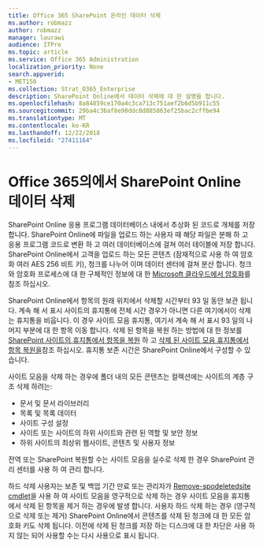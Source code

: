 ```yaml
---
title: Office 365 SharePoint 온라인 데이터 삭제
ms.author: robmazz
author: robmazz
manager: laurawi
audience: ITPro
ms.topic: article
ms.service: Office 365 Administration
localization_priority: None
search.appverid:
- MET150
ms.collection: Strat_O365_Enterprise
description: SharePoint Online에서 데이터 삭제에 대 한 설명을 합니다.
ms.openlocfilehash: 8a84859ce170a4c3ca713c751aef2b6d5b911c55
ms.sourcegitcommit: 29ba4c36af8e90ddc8d885863ef25bac2cffbe94
ms.translationtype: MT
ms.contentlocale: ko-KR
ms.lasthandoff: 12/22/2018
ms.locfileid: "27411164"
---
```

# <a name="sharepoint-online-data-deletion-in-office-365"></a>Office 365의에서 SharePoint Online 데이터 삭제

SharePoint Online 응용 프로그램 데이터베이스 내에서 추상화 된 코드로 개체를 저장합니다. SharePoint Online에 파일을 업로드 하는 사용자 때 해당 파일은 분해 하 고 응용 프로그램 코드로 변환 하 고 여러 데이터베이스에 걸쳐 여러 테이블에 저장 합니다. SharePoint Online에서 고객을 업로드 하는 모든 콘텐츠 (잠재적으로 사용 하 여 암호화 여러 AES 256 비트 키), 청크를 나누어 이며 데이터 센터에 걸쳐 분산 합니다. 청크와 암호화 프로세스에 대 한 구체적인 정보에 대 한 [Microsoft 클라우드에서 암호화](office-365-encryption-in-the-microsoft-cloud-overview.md)를 참조 하십시오. 

SharePoint Online에서 항목의 원래 위치에서 삭제할 시간부터 93 일 동안 보관 됩니다. 계속 해 서 표시 사이트의 휴지통에 전체 시간 경우가 아니면 다른 여기에서이 삭제는 휴지통을 비웁니다. 이 경우 사이트 모음 휴지통, 여기서 계속 해 서 표시 93 일의 나머지 부분에 대 한 항목 이동 합니다. 삭제 된 항목을 복원 하는 방법에 대 한 정보를 [SharePoint 사이트의 휴지통에서 항목을 복원](https://support.office.com/en-us/article/6df466b6-55f2-4898-8d6e-c0dff851a0be#ID0EAADAAA=Online
) 하 고 [삭제 된 사이트 모음 휴지통에서 항목 복원을](https://support.office.com/article/5fa924ee-16d7-487b-9a0a-021b9062d14b)참조 하십시오. 휴지통 보존 시간은 SharePoint Online에서 구성할 수 있습니다.

사이트 모음을 삭제 하는 경우에 폴더 내의 모든 콘텐츠는 컬렉션에는 사이트의 계층 구조 삭제 하려는:
- 문서 및 문서 라이브러리
- 목록 및 목록 데이터
- 사이트 구성 설정
- 사이트 또는 사이트의 하위 사이트와 관련 된 역할 및 보안 정보
- 하위 사이트의 최상위 웹사이트, 콘텐츠 및 사용자 정보

전역 또는 SharePoint 복원할 수는 사이트 모음을 실수로 삭제 한 경우 SharePoint 관리 센터를 사용 하 여 관리 합니다. 

하드 삭제 사용자는 보존 및 백업 기간 만료 또는 관리자가 [Remove-spodeletedsite cmdlet](/powershell/module/sharepoint-online/Remove-SPODeletedSite?view=sharepoint-ps)을 사용 하 여 사이트 모음을 영구적으로 삭제 하는 경우 사이트 모음을 휴지통에서 삭제 된 항목을 제거 하는 경우에 발생 합니다. 사용자 하드 삭제 하는 경우 (영구적으로 삭제 또는 제거) SharePoint Online에서 콘텐츠를 삭제 된 청크에 대 한 모든 암호화 키도 삭제 됩니다. 이전에 삭제 된 청크를 저장 하는 디스크에 대 한 차단은 사용 하지 않는 되어 사용할 수는 다시 사용으로 표시 됩니다.
